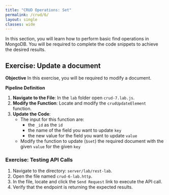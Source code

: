 ```yaml
---
title: "CRUD Operations: Set"
permalink: /crud/6/
layout: single
classes: wide
---
```


In this section, you will learn how to perform basic find operations in MongoDB. You will be required to complete the code snippets to achieve the desired results.

## Exercise: Update a document

**Objective** 
In this exercise, you will be required to modify a document.

**Pipeline Definition**  

1. **Navigate to the File**: In the `lab` folder open `crud-7.lab.js`.
2. **Modify the Function**: Locate and modify the `crudUpdateElement` function.
3. **Update the Code**:
    - The input for this function are:
        - the `_id` as the `id`
        - the name of the field you want to update `key`
        - the new value for the field you want to update `value`
    - Modify the function to update (`$set`) the required document with the given `value` for the given `key`

### Exercise: Testing API Calls

1. Navigate to the directory: `server/lab/rest-lab`.
2. Open the file named `crud-6-lab.http`.
3. In the file, locate and click the `Send Request` link to execute the API call.
4. Verify that the endpoint is returning the expected results.
